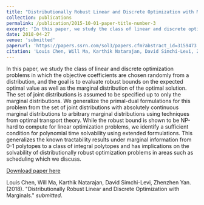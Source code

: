 ```yaml
---
title: "Distributionally Robust Linear and Discrete Optimization with Marginals"
collection: publications
permalink: /publication/2015-10-01-paper-title-number-3
excerpt: 'In this paper, we study the class of linear and discrete optimization problems in which the objective coefficients are chosen randomly from a distribution, and the goal is to evaluate robust bounds on the expected optimal value as well as the marginal distribution of the optimal solution. The set of joint distributions is assumed to be specified up to only the marginal distributions. We generalize the primal-dual formulations for this problem from the set of joint distributions with absolutely continuous marginal distributions to arbitrary marginal distributions using techniques from optimal transport theory. While the robust bound is shown to be NP-hard to compute for linear optimization problems, we identify a sufficient condition for polynomial time solvability using extended formulations. This generalizes the known tractability results under marginal information from 0-1 polytopes to a class of integral polytopes and has implications on the solvability of distributionally robust optimization problems in areas such as scheduling which we discuss.'
date: 2018-04-27
venue: 'submitted'
paperurl: 'https://papers.ssrn.com/sol3/papers.cfm?abstract_id=3159473'
citation: 'Louis Chen, Will Ma, Karthik Natarajan, David Simchi-Levi, Zhenzhen Yan. (2018). &quot;Distributionally Robust Linear and Discrete Optimization with Marginals.&quot; <i>submitted</i>.'
---
```

In this paper, we study the class of linear and discrete optimization problems in which the objective coefficients are chosen randomly from a distribution, and the goal is to evaluate robust bounds on the expected optimal value as well as the marginal distribution of the optimal solution. The set of joint distributions is assumed to be specified up to only the marginal distributions. We generalize the primal-dual formulations for this problem from the set of joint distributions with absolutely continuous marginal distributions to arbitrary marginal distributions using techniques from optimal transport theory. While the robust bound is shown to be NP-hard to compute for linear optimization problems, we identify a sufficient condition for polynomial time solvability using extended formulations. This generalizes the known tractability results under marginal information from 0-1 polytopes to a class of integral polytopes and has implications on the solvability of distributionally robust optimization problems in areas such as scheduling which we discuss.

[Download paper here](https://papers.ssrn.com/sol3/papers.cfm?abstract_id=3159473)

Louis Chen, Will Ma, Karthik Natarajan, David Simchi-Levi, Zhenzhen Yan. (2018). "Distributionally Robust Linear and Discrete Optimization with Marginals." <i>submitted</i>.
